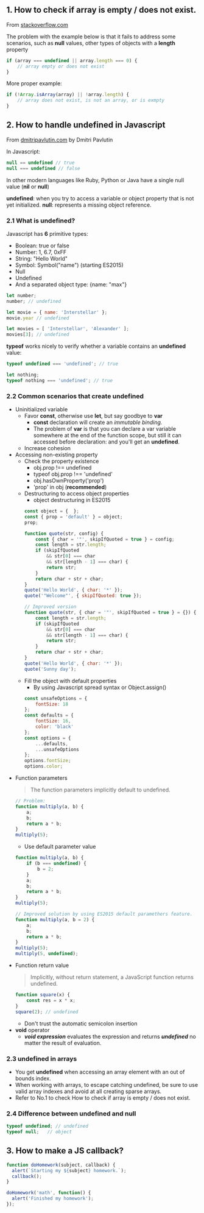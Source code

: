 ## 1. How to check if array is empty / does not exist.
From [stackoverflow.com](https://stackoverflow.com/questions/24403732/check-if-array-is-empty-does-not-exist-js)

The problem with the example below is that it fails to address some scenarios, such as **null** values, other types of objects with a **length** property
```javascript
if (array === undefined || array.length === 0) {
    // array empty or does not exist
}
```
More proper example:
```javascript
if (!Array.isArray(array) || !array.length) {
    // array does not exist, is not an array, or is exmpty
}
```





## 2. How to handle **undefined** in Javascript
From [dmitripavlutin.com](https://dmitripavlutin.com/7-tips-to-handle-undefined-in-javascript/) by Dmitri Pavlutin

In Javascript:
```javascript
null == undefined // true
null === undefined // false
```
In other modern languages like Ruby, Python or Java have a single null value (**nil** or **null**)

**undefined**: when you try to access a variable or object property that is not yet initialized.
**null**: represents a missing object reference.

### 2.1 What is undefined?
 Javascript has **6** primitive types:
   - Boolean: true or false
   - Number: 1, 6.7, 0xFF
   - String: "Hello World"
   - Symbol: Symbol("name") (starting ES2015)
   - Null
   - Undefined
 - And a separated object type: {name: "max"}


```javascript
let number;
number; // undefined

let movie = { name: 'Interstellar' };
movie.year // undefined

let movies = [ 'Interstellar', 'Alexander' ];
movies[3]; // undefined
``` 
**typeof** works nicely to verify whether a variable contains an **undefined** value:
```javascript
typeof undefined === 'undefined'; // true

let nothing;
typeof nothing === 'undefined'; // true
```
### 2.2 Common scenarios that create **undefined**
- Uninitialized variable
    - Favor **const**, otherwise use **let**, but say goodbye to **var**
        - **const** declaration will create an *immutable binding.*
        - The problem of **var** is that you can declare a var variable somewhere at the end of the function scope, but still it can accessed before declaration: and you'll get an **undefined**.
    - Increase cohesion
- Accessing non-existing property
    - Check the property existence
        - obj.prop !== undefined
        - typeof obj.prop !== 'undefined'
        - obj.hasOwnProperty('prop')
        - 'prop' in obj (**recommended**)
    - Destructuring to access object properties
        - object destructuring in ES2015
        ```javascript
        const object = {  };  
        const { prop = 'default' } = object;  
        prop; 
        ```
        ```js
        function quote(str, config) {  
            const { char = '"', skipIfQuoted = true } = config;
            const length = str.length;
            if (skipIfQuoted
                && str[0] === char
                && str[length - 1] === char) {
                return str;
            }
            return char + str + char;
        }
        quote('Hello World', { char: '*' });        
        quote('"Welcome"', { skipIfQuoted: true });

        // Improved version
        function quote(str, { char = '"', skipIfQuoted = true } = {}) {  
            const length = str.length;
            if (skipIfQuoted
                && str[0] === char
                && str[length - 1] === char) {
                return str;
            }
            return char + str + char;
        }
        quote('Hello World', { char: '*' }); 
        quote('Sunny day');       
        ```
    - Fill the object with default properties
        - By using Javascript spread syntax or Object.assign()
        ```js
        const unsafeOptions = {  
            fontSize: 18
        };
        const defaults = {  
            fontSize: 16,
            color: 'black'
        };
        const options = {  
            ...defaults,
            ...unsafeOptions
        };
        options.fontSize; 
        options.color;    
        ```
- Function parameters
    > The function parameters implicitly default to undefined.
    ```js
    // Problem:
    function multiply(a, b) {  
        a; 
        b; 
        return a * b;
    }
    multiply(5); 
    ```
    - Use default parameter value
    ```js
    function multiply(a, b) {  
        if (b === undefined) {
            b = 2;
        }
        a; 
        b; 
        return a * b;
    }
    multiply(5); 

    // Improved solution by using ES2015 default paramethers feature.
    function multiply(a, b = 2) {  
        a; 
        b; 
        return a * b;
    }
    multiply(5);            
    multiply(5, undefined); 
    ```
- Function return value
    > Implicitly, without return statement, a JavaScript function returns undefined.
    ```js
    function square(x) {  
        const res = x * x;
    }
    square(2); // undefined
    ```
    - Don't trust the automatic semicolon insertion
- **void** operator
    - ***void expression*** evaluates the expression and returns ***undefined*** no matter the result of evaluation.

### 2.3 **undefined** in arrays
*  You get **undefined** when accessing an array element with an out of bounds index.
* When working with arrays, to escape catching undefined, be sure to use valid array indexes and avoid at all creating sparse arrays.
* Refer to No.1 to check How to check if array is empty / does not exist.

### 2.4 Difference between **undefined** and **null**
```js
typeof undefined; // undefined
typeof null;   // object
```

## 3. How to make a JS callback?
```js
function doHomework(subject, callback) {
  alert(`Starting my ${subject} homework.`);
  callback();
}

doHomework('math', function() {
  alert('Finished my homework');
});
```